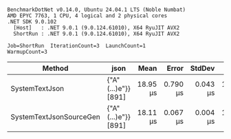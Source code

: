 ```

BenchmarkDotNet v0.14.0, Ubuntu 24.04.1 LTS (Noble Numbat)
AMD EPYC 7763, 1 CPU, 4 logical and 2 physical cores
.NET SDK 9.0.102
  [Host]   : .NET 9.0.1 (9.0.124.61010), X64 RyuJIT AVX2
  ShortRun : .NET 9.0.1 (9.0.124.61010), X64 RyuJIT AVX2

Job=ShortRun  IterationCount=3  LaunchCount=1  
WarmupCount=3  

```
| Method                  | json                | Mean     | Error    | StdDev   | Min      | Max      | Gen0   | Allocated |
|------------------------ |-------------------- |---------:|---------:|---------:|---------:|---------:|-------:|----------:|
| SystemTextJson          | {&quot;A&quot;(...)e&quot;}} [891] | 18.95 μs | 0.790 μs | 0.043 μs | 18.91 μs | 18.99 μs | 0.1831 |   3.22 KB |
| SystemTextJsonSourceGen | {&quot;A&quot;(...)e&quot;}} [891] | 18.11 μs | 0.067 μs | 0.004 μs | 18.11 μs | 18.12 μs | 0.1831 |   3.22 KB |
